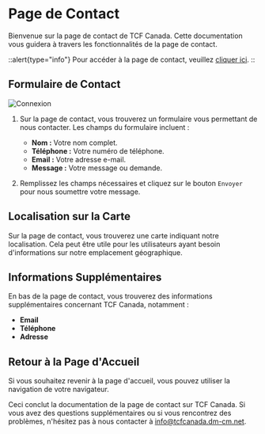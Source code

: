 # Page de Contact

Bienvenue sur la page de contact de TCF Canada. Cette documentation vous guidera à travers les fonctionnalités de la page de contact.

::alert{type="info"}
Pour accéder à la page de contact, veuillez [cliquer ici](https://tcfcanada.dm-cm.net/contact).
::

## Formulaire de Contact

![Connexion](/img/authentification/38.png)

1. Sur la page de contact, vous trouverez un formulaire vous permettant de nous contacter. Les champs du formulaire incluent :
   - **Nom :** Votre nom complet.
   - **Téléphone :** Votre numéro de téléphone.
   - **Email :** Votre adresse e-mail.
   - **Message :** Votre message ou demande.

2. Remplissez les champs nécessaires et cliquez sur le bouton `Envoyer` pour nous soumettre votre message.

## Localisation sur la Carte

Sur la page de contact, vous trouverez une carte indiquant notre localisation. Cela peut être utile pour les utilisateurs ayant besoin d'informations sur notre emplacement géographique.

## Informations Supplémentaires

En bas de la page de contact, vous trouverez des informations supplémentaires concernant TCF Canada, notamment :
- **Email**
- **Téléphone**
- **Adresse**

## Retour à la Page d'Accueil

Si vous souhaitez revenir à la page d'accueil, vous pouvez utiliser la navigation de votre navigateur.

Ceci conclut la documentation de la page de contact sur TCF Canada. Si vous avez des questions supplémentaires ou si vous rencontrez des problèmes, n'hésitez pas à nous contacter à info@tcfcanada.dm-cm.net.
